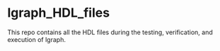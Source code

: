 # lgraph_HDL_files
This repo contains all the HDL files during the testing, verification, and execution of lgraph.
